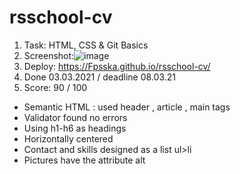 # rsschool-cv
1. Task: HTML, CSS & Git Basics
2. Screenshot:![image](https://user-images.githubusercontent.com/38072226/110218163-2e956100-7ec9-11eb-96a6-e907ea54b591.png)
3. Deploy: https://Fpsska.github.io/rsschool-cv/
4. Done 03.03.2021 / deadline 08.03.21
5. Score: 90 / 100
- Semantic HTML : used  header , article , main tags
- Validator found no errors
- Using h1-h6 as headings
- Horizontally centered
- Contact and skills designed as a list ul>li
- Pictures have the attribute alt

